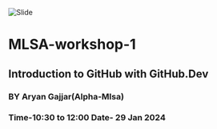 ![Slide](https://github.com/gajjararyan/MLSA-workshop-1/assets/102947440/da8a9326-119a-4e51-910d-e6e50d2d7d25)

# MLSA-workshop-1  
 <h2> Introduction to GitHub with GitHub.Dev</h2> 
<h3> BY Aryan Gajjar(Alpha-Mlsa) </h3>
<h3> Time-10:30 to 12:00 Date- 29 Jan 2024 </h3>

